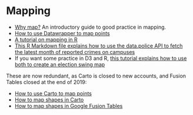 # Mapping

* [Why map?](https://github.com/paulbradshaw/mapping/blob/master/WHYMAP.md) An introductory guide to good practice in mapping.
* [How to use Datawrapper to map points](https://github.com/paulbradshaw/MED7373-Data-Journalism/blob/master/mapping/datawrapperpoints.md)
* [A tutorial on mapping in R](https://www.mytinyshinys.com/post/constituencyAge/)
* [This R Markdown file explains how to use the data.police API to fetch the latest month of reported crimes on campuses](https://github.com/paulbradshaw/MED7373-Data-Journalism/blob/master/mapping/crimeapi.Rmd)
* If you want some practice in D3 and R, [this tutorial explains how to use both to create an election swing map](https://hackernoon.com/how-to-create-an-interactive-vote-swing-viewer-in-d3-a6bbd4c96b6f)

These are now redundant, as Carto is closed to new accounts, and Fusion Tables closed at the end of 2019:

* [How to use Carto to map points](https://github.com/paulbradshaw/MED7373-Data-Journalism/blob/master/mapping/cartopoints.md)
* [How to map shapes in Carto](https://github.com/paulbradshaw/MED7373-Data-Journalism/blob/master/mapping/cartoshapes.md)
* [How to map shapes in Google Fusion Tables](https://docs.google.com/document/d/e/2PACX-1vQRKsh1xy3TlkJfSOX_A6UoP1acXqe_jYnBH-ZGH5nW2M0dDaku0junt73GSiTLsErNR0IXqxRytL6P/pub)

